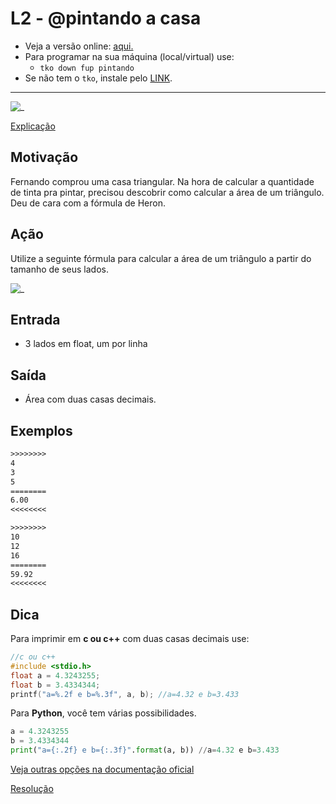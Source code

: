 # L2 - @pintando a casa

- Veja a versão online: [aqui.](https://github.com/qxcodefup/arcade/blob/master/base/pintando/Readme.md)
- Para programar na sua máquina (local/virtual) use:
  - `tko down fup pintando`
- Se não tem o `tko`, instale pelo [LINK](https://github.com/senapk/tko).

---

![_](https://raw.githubusercontent.com/qxcodefup/arcade/master/base/pintando/cover.jpg)

[Explicação](https://youtu.be/nlgT_jAtmy4)

## Motivação

Fernando comprou uma casa triangular. Na hora de calcular a quantidade de tinta pra pintar, precisou descobrir como calcular a área de um triângulo. Deu de cara com a fórmula de Heron.

## Ação

Utilize a seguinte fórmula para calcular a área de um triângulo a partir do tamanho de seus lados.

![_](https://raw.githubusercontent.com/qxcodefup/arcade/master/base/pintando/heron.jpg)

## Entrada

- 3 lados em float, um por linha

## Saída

- Área com duas casas decimais.


## Exemplos

``` txt
>>>>>>>>
4
3
5
========
6.00
<<<<<<<<

>>>>>>>>
10
12
16
========
59.92
<<<<<<<<
```

## Dica

Para imprimir em **c ou c++** com duas casas decimais use:

```C
//c ou c++
#include <stdio.h>
float a = 4.3243255;
float b = 3.4334344;
printf("a=%.2f e b=%.3f", a, b); //a=4.32 e b=3.433
```

Para **Python**, você tem várias possibilidades.

```python
a = 4.3243255
b = 3.4334344
print("a={:.2f} e b={:.3f}".format(a, b)) //a=4.32 e b=3.433
```
[Veja outras opções na documentação oficial](https://docs.python.org/pt-br/3/tutorial/inputoutput.html#fancier-output-formatting)



[Resolução](https://youtu.be/sWg893W5r_w)
